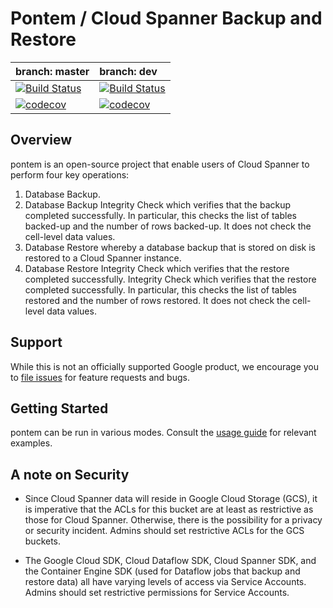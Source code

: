 # Pontem / Cloud Spanner Backup and Restore

**branch: master** | **branch: dev**
:------------ | :------------
[![Build Status](https://travis-ci.org/GoogleCloudPlatform/pontem.svg?branch=master)](https://travis-ci.org/GoogleCloudPlatform/pontem)|[![Build Status](https://travis-ci.org/GoogleCloudPlatform/pontem.svg?branch=dev)](https://travis-ci.org/GoogleCloudPlatform/pontem)
[![codecov](https://codecov.io/gh/GoogleCloudPlatform/pontem/branch/master/graph/badge.svg)](https://codecov.io/gh/GoogleCloudPlatform/pontem)|[![codecov](https://codecov.io/gh/GoogleCloudPlatform/pontem/branch/dev/graph/badge.svg)](https://codecov.io/gh/GoogleCloudPlatform/pontem)

## Overview
pontem is an open-source project that enable users of Cloud Spanner
to perform four key operations:

1. Database Backup.
1. Database Backup Integrity Check which verifies that the backup completed
successfully. In particular, this checks the list of tables backed-up
and the number of rows backed-up. It does not check the cell-level data
values.
1. Database Restore whereby a database backup that is stored on disk is
restored to a Cloud Spanner instance.
1. Database Restore Integrity Check which verifies that the restore
completed successfully. Integrity Check which verifies that the restore completed
successfully. In particular, this checks the list of tables restored
and the number of rows restored. It does not check the cell-level data
values.

## Support
While this is not an officially supported Google product, we encourage you
to [file issues](https://github.com/GoogleCloudPlatform/pontem/issues/new)
for feature requests and bugs.

## Getting Started
pontem can be run in various modes. Consult the [usage guide](USAGE.md) for
relevant examples.

## A note on Security
- Since Cloud Spanner data will reside in Google Cloud Storage (GCS),
it is imperative that the ACLs for this bucket are at least as restrictive
as those for Cloud Spanner. Otherwise, there is the possibility for a privacy
or security incident. Admins should set restrictive ACLs for the GCS
buckets.

- The Google Cloud SDK, Cloud Dataflow SDK, Cloud Spanner SDK, and the
Container Engine SDK (used for Dataflow jobs that backup and restore
data) all have varying levels of access via Service Accounts. Admins should
set restrictive permissions for Service Accounts.
